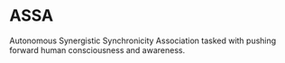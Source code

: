 # ASSA
Autonomous Synergistic Synchronicity Association tasked with pushing forward human consciousness and awareness.
